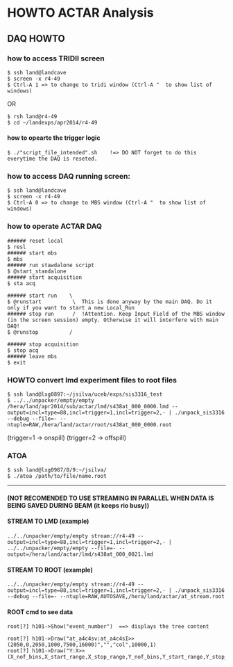# HOWTO ACTAR Analysis

## DAQ HOWTO

### how to access TRIDII screen

	$ ssh land@landcave
	$ screen -x r4-49
	$ Ctrl-A 1 => to change to tridi window (Ctrl-A "  to show list of windows)

OR

	$ rsh land@r4-49
	$ cd ~/landexps/apr2014/r4-49

#### how to opearte the trigger logic

	$ ./"script_file_intended".sh    !=> DO NOT forget to do this everytime the DAQ is reseted.


### how to access DAQ running screen:

	$ ssh land@landcave
	$ screen -x r4-49
	$ Ctrl-A 0 => to change to MBS window (Ctrl-A "  to show list of windows)

### how to operate ACTAR DAQ

	###### reset local
	$ resl
	###### start mbs
	$ mbs
	###### run stawdalone script
	$ @start_standalone
	###### start acquisition
	$ sta acq

	###### start run	\
	$ @runstart			 \  This is done anyway by the main DAQ. Do it only if you want to start a new Local_Run
	###### stop run		 /	!Attention. Keep Input Field of the MBS window (in the screen session) empty. Otherwise it will interfere with main DAQ!
	$ @runstop			/

	###### stop acquisition
	$ stop acq
	###### leave mbs
	$ exit


### HOWTO convert lmd experiment files to root files

	$ ssh land@lxg0897:~/jsilva/uceb/exps/sis3316_test
	$ ../../unpacker/empty/empty /hera/land/apr2014/sub/actar/lmd/s438at_000_0000.lmd --output=incl=type=88,incl=trigger=1,incl=trigger=2,- | ./unpack_sis3316	--debug --file=- --ntuple=RAW,/hera/land/actar/root/s438at_000_0000.root

(trigger=1 -> onspill)
(trigger=2 -> offspill)

###  ATOA 

	$ ssh land@lxg0987/8/9:~/jsilva/
	$ ./atoa /path/to/file/name.root

--------------------------------

#### (NOT RECOMENDED TO USE STREAMING IN PARALLEL WHEN DATA IS BEING SAVED DURING BEAM (it keeps rio busy))

#### STREAM TO LMD (example)
	../../unpacker/empty/empty stream://r4-49 --output=incl=type=88,incl=trigger=1,incl=trigger=2,- | ../../unpacker/empty/empty --file=- --output=/hera/land/actar/lmd/s438at_000_0021.lmd

#### STREAM TO ROOT (example)
	../../unpacker/empty/empty stream://r4-49 --output=incl=type=88,incl=trigger=1,incl=trigger=2,- | ./unpack_sis3316	--debug --file=- --ntuple=RAW,AUTOSAVE,/hera/land/actar/at_stream.root

#### ROOT cmd to see data
	root[?] h101->Show("event_number")	==> displays the tree content

	root[?] h101->Draw("at_a4c4sv:at_a4c4sI>>(2050,0,2050,1000,7500,16000)","","col",10000,1)
	root[?] h101->Draw("Y:X>>(X_nof_bins,X_start_range,X_stop_range,Y_nof_bins,Y_start_range,Y_stop_range)","","col",nof_events_to_display,starting_event)





